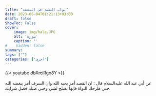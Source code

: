```yaml
---
title: "ثواب القصد في التفقه"
date: 2023-06-04T01:21:13+03:00
draft: false
ShowToc: False
cover:
    image: img/hala.JPG
    alt: 'صورة'
    caption: ''
#    hidden: false
summary: 
tags: [""]
categories: ["أخرى"]
---
```

{{< youtube dbXrciRgo8Y >}}  
 <br>
عن أبي عبد الله عليه‌السلام
قال : ان القصد أمر يحبه الله وان السرف أمر يبغضه الله حتى طرحك
النواة فإنها تصلح لشئ وحتى صبك فضل شرابك.


